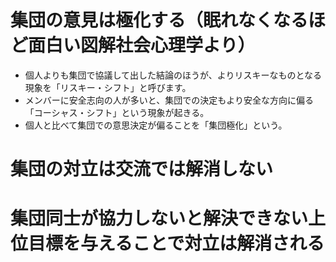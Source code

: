 # 集団の意見は極化する（眠れなくなるほど面白い図解社会心理学より）

- 個人よりも集団で協議して出した結論のほうが、よりリスキーなものとなる現象を「リスキー・シフト」と呼びます。
- メンバーに安全志向の人が多いと、集団での決定もより安全な方向に偏る「コーシャス・シフト」という現象が起きる。
- 個人と比べて集団での意思決定が偏ることを「集団極化」という。

# 集団の対立は交流では解消しない
# 集団同士が協力しないと解決できない上位目標を与えることで対立は解消される